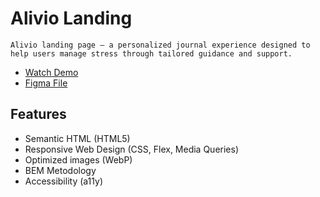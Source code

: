 # Alivio Landing

```
Alivio landing page — a personalized journal experience designed to help users manage stress through tailored guidance and support.
```

- [Watch Demo](https://zhaslanulyx.github.io/alivio-landing/)
- [Figma File](https://www.figma.com/design/YV64X37MWjbjddYZpy16Nk/Alivio_stress_overcome?node-id=0-1&t=f0HZrUFN5xKoGPmo-1)

## Features

- Semantic HTML (HTML5)
- Responsive Web Design (CSS, Flex, Media Queries)
- Optimized images (WebP)
- BEM Metodology
- Accessibility (a11y)
